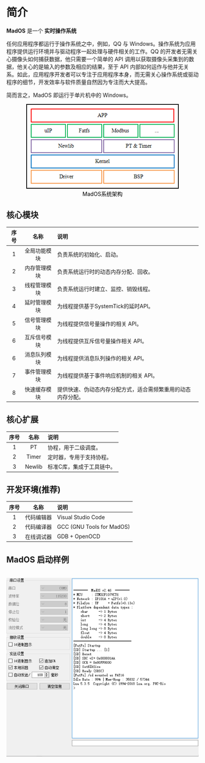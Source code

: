 # 简介

**MadOS** 是一个 **实时操作系统**

任何应用程序都运行于操作系统之中，例如，QQ 与 Windows。操作系统为应用程序提供运行环境并与驱动程序一起处理与硬件相关的工作。QQ 的开发者无需关心摄像头如何捕获数据，他只需要一个简单的 API 调用以获取摄像头采集到的数据，他关心的是输入的参数及相应的结果，至于 API 内部如何运作与他并无关系。如此，应用程序开发者可以专注于应用程序本身，而无需关心操作系统或驱动程序的细节，开发效率与软件质量自然因为专注而大大提高。

简而言之，MadOS 即运行于单片机中的 Windows。

<center>
    <img src="./images/1.png"><br>
    <div style="color: black;">MadOS系统架构</div>
</center>

## 核心模块
| 序号 | 名称 | 说明 |
|:----:|:----:|:----|
| 1 | 全局功能模块 | 负责系统的初始化、启动。 |
| 2 | 内存管理模块 | 负责系统运行时的动态内存分配、回收。 |
| 3 | 线程管理模块 | 负责系统运行时建立、监控、销毁线程。 |
| 4 | 延时管理模块 | 为线程提供基于SystemTick的延时API。|
| 5 | 信号管理模块 | 为线程提供信号量操作的相关 API。 |
| 6 | 互斥信号模块 | 为线程提供互斥信号量操作相关 API。 |
| 6 | 消息队列模块 | 为线程提供消息队列操作的相关 API。 |
| 7 | 事件管理模块 | 为线程提供基于事件响应机制的相关 API。 |
| 8 | 快速缓存模块 | 提供快速、伪动态内存分配方式，适合需频繁重用的动态内存分配。 |

## 核心扩展
| 序号 | 名称 | 说明 |
|:----:|:----:|:----|
| 1 | PT     | 协程，用于二级调度。 |
| 2 | Timer  | 定时器，专用于支持协程。 |
| 3 | Newlib | 标准C库，集成于工具链中。 |

## 开发环境(推荐)
| 序号 | 名称 | 说明 |
|:----:|:----:|:----|
| 1 | 代码编辑器 | Visual Studio Code |
| 2 | 代码编译器 | GCC (GNU Tools for MadOS) |
| 3 | 在线调试器 | GDB + OpenOCD |

## MadOS 启动样例
<center>
    <br><img src="./images/2.png">
</center>

